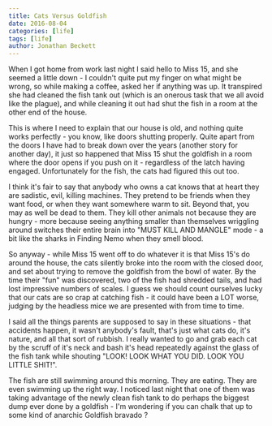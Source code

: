 ```yaml
---
title: Cats Versus Goldfish
date: 2016-08-04
categories: [life]
tags: [life]
author: Jonathan Beckett
---
```


When I got home from work last night I said hello to Miss 15, and she seemed a little down - I couldn't quite put my finger on what might be wrong, so while making a coffee, asked her if anything was up. It transpired she had cleaned the fish tank out (which is an onerous task that we all avoid like the plague), and while cleaning it out had shut the fish in a room at the other end of the house.

This is where I need to explain that our house is old, and nothing quite works perfectly - you know, like doors shutting properly. Quite apart from the doors I have had to break down over the years (another story for another day), it just so happened that Miss 15 shut the goldfish in a room where the door opens if you push on it - regardless of the latch having engaged. Unfortunately for the fish, the cats had figured this out too.

I think it's fair to say that anybody who owns a cat knows that at heart they are sadistic, evil, killing machines. They pretend to be friends when they want food, or when they want somewhere warm to sit. Beyond that, you may as well be dead to them. They kill other animals not because they are hungry - more because seeing anything smaller than themselves wriggling around switches their entire brain into "MUST KILL AND MANGLE" mode - a bit like the sharks in Finding Nemo when they smell blood.

So anyway - while Miss 15 went off to do whatever it is that Miss 15's do around the house, the cats silently broke into the room with the closed door, and set about trying to remove the goldfish from the bowl of water. By the time their "fun" was discovered, two of the fish had shredded tails, and had lost impressive numbers of scales. I guess we should count ourselves lucky that our cats are so crap at catching fish - it could have been a LOT worse, judging by the headless mice we are presented with from time to time.

I said all the things parents are supposed to say in these situations - that accidents happen, it wasn't anybody's fault, that's just what cats do, it's nature, and all that sort of rubbish. I really wanted to go and grab each cat by the scruff of it's neck and bash it's head repeatedly against the glass of the fish tank while shouting "LOOK! LOOK WHAT YOU DID. LOOK YOU LITTLE SHIT!".

The fish are still swimming around this morning. They are eating. They are even swimming up the right way. I noticed last night that one of them was taking advantage of the newly clean fish tank to do perhaps the biggest dump ever done by a goldfish - I'm wondering if you can chalk that up to some kind of anarchic Goldfish bravado ?